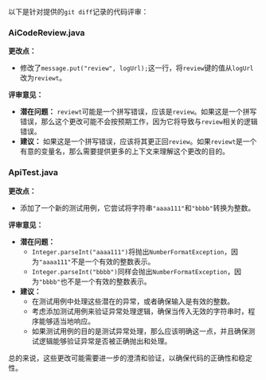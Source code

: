 以下是针对提供的`git diff`记录的代码评审：

### AiCodeReview.java

**更改点：**
- 修改了`message.put("review", logUrl);`这一行，将`review`键的值从`logUrl`改为`reviewt`。

**评审意见：**
- **潜在问题：** `reviewt`可能是一个拼写错误，应该是`review`。如果这是一个拼写错误，那么这个更改可能不会按预期工作，因为它将导致与`review`相关的逻辑错误。
- **建议：** 如果这是一个拼写错误，应该将其更正回`review`。如果`reviewt`是一个有意的变量名，那么需要提供更多的上下文来理解这个更改的目的。

### ApiTest.java

**更改点：**
- 添加了一个新的测试用例，它尝试将字符串`"aaaa111"`和`"bbbb"`转换为整数。

**评审意见：**
- **潜在问题：**
  - `Integer.parseInt("aaaa111")`将抛出`NumberFormatException`，因为`"aaaa111"`不是一个有效的整数表示。
  - `Integer.parseInt("bbbb")`同样会抛出`NumberFormatException`，因为`"bbbb"`也不是一个有效的整数表示。
- **建议：**
  - 在测试用例中处理这些潜在的异常，或者确保输入是有效的整数。
  - 考虑添加测试用例来验证异常处理逻辑，确保当传入无效的字符串时，程序能够适当地响应。
  - 如果测试用例的目的是测试异常处理，那么应该明确这一点，并且确保测试逻辑能够验证异常是否被正确抛出和处理。

总的来说，这些更改可能需要进一步的澄清和验证，以确保代码的正确性和稳定性。